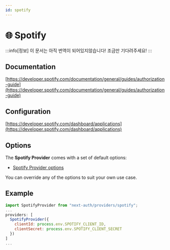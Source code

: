 ```yaml
---
id: spotify
---
```


# 🌐 Spotify

:::info[정보]
이 문서는 아직 번역이 되어있지않습니다! 조금만 기다려주세요!
:::

## Documentation[](https://next-auth.js.org/providers/spotify#documentation "Direct link to heading")

[https://developer.spotify.com/documentation/general/guides/authorization-guide](https://developer.spotify.com/documentation/general/guides/authorization-guide)

## Configuration[](https://next-auth.js.org/providers/spotify#configuration "Direct link to heading")

[https://developer.spotify.com/dashboard/applications](https://developer.spotify.com/dashboard/applications)

## Options[](https://next-auth.js.org/providers/spotify#options "Direct link to heading")

The **Spotify Provider** comes with a set of default options:

-   [Spotify Provider options](https://github.com/nextauthjs/next-auth/blob/v4/packages/next-auth/src/providers/spotify.ts)

You can override any of the options to suit your own use case.

## Example[](https://next-auth.js.org/providers/spotify#example "Direct link to heading")

```js
import SpotifyProvider from "next-auth/providers/spotify";
...
providers: [
  SpotifyProvider({
    clientId: process.env.SPOTIFY_CLIENT_ID,
    clientSecret: process.env.SPOTIFY_CLIENT_SECRET
  })
]
...
```
